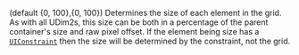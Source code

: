 (default {0, 100},{0, 100}) Determines the size of each element in the
grid. As with all UDim2s, this size can be both in a percentage of the
parent container's size and raw pixel offset. If the element being size
has a [`UIConstraint`](https://create.roblox.com/docs/reference/engine/classes/UIConstraint) then the size will be determined by the
constraint, not the grid.